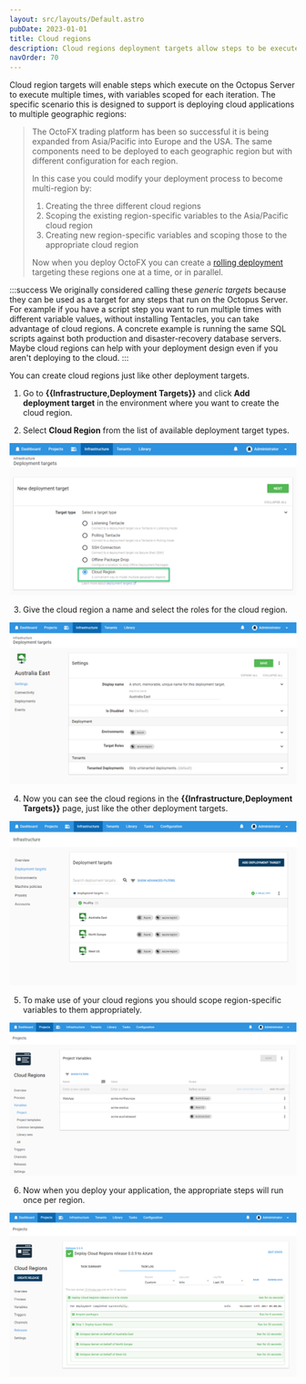 ```yaml
---
layout: src/layouts/Default.astro
pubDate: 2023-01-01
title: Cloud regions
description: Cloud regions deployment targets allow steps to be executed multiple times to support deploying cloud applications in numerous geographic regions.
navOrder: 70
---
```


Cloud region targets will enable steps which execute on the Octopus Server to execute multiple times, with variables scoped for each iteration. The specific scenario this is designed to support is deploying cloud applications to multiple geographic regions:

> The OctoFX trading platform has been so successful it is being expanded from Asia/Pacific into Europe and the USA. The same components need to be deployed to each geographic region but with different configuration for each region.
>
>
> In this case you could modify your deployment process to become multi-region by:
>
> 1. Creating the three different cloud regions
> 2. Scoping the existing region-specific variables to the Asia/Pacific cloud region
> 3. Creating new region-specific variables and scoping those to the appropriate cloud region
>
>
>
> Now when you deploy OctoFX you can create a [rolling deployment](/docs/deployments/patterns/rolling-deployments.md) targeting these regions one at a time, or in parallel.

:::success
We originally considered calling these _generic targets_ because they can be used as a target for any steps that run on the Octopus Server. For example if you have a script step you want to run multiple times with different variable values, without installing Tentacles, you can take advantage of cloud regions. A concrete example is running the same SQL scripts against both production and disaster-recovery database servers. Maybe cloud regions can help with your deployment design even if you aren't deploying to the cloud.
:::

You can create cloud regions just like other deployment targets.

1. Go to **{{Infrastructure,Deployment Targets}}** and click **Add deployment target** in the environment where you want to create the cloud region.

2. Select **Cloud Region** from the list of available deployment target types.

![](images/adding-new-cloud-region.png "width=500")

3. Give the cloud region a name and select the roles for the cloud region.

![](images/adding-new-cloud-region-part2.png "width=500")

4. Now you can see the cloud regions in the **{{Infrastructure,Deployment Targets}}** page, just like the other deployment targets.

![](images/cloud-region-list.png "width=500")

5. To make use of your cloud regions you should scope region-specific variables to them appropriately.

![](images/project-with-cloud-region-scoped-variables.png "width=500")

6. Now when you deploy your application, the appropriate steps will run once per region.

![](images/cloud-region-deployment-complete.png "width=500")
